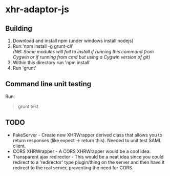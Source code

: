 xhr-adaptor-js
==============



Building
--------
1. Download and install npm (under windows install nodejs)
2. Run:'npm install -g grunt-cli'  
*(NB: Some modules will fail to install if running this command from Cygwin or if running from cmd but using a Cygwin version of git)*
3. Within this directory run 'npm install'
4. Run 'grunt'

Command line unit testing
-------------------------
Run:  
>grunt test

TODO
----
* FakeServer - Create new XHRWrapper derived class that allows you to return responses (like expect -> return this). Needed to unit test SAML client.
* CORS XHRWrapper - A CORS XHRWrapper would be a cool idea.
* Transparent ajax redirector - This would be a neat idea since you could redirect to a 'redirector' type plugin/thing
  on the server and then have it redirect to the real server, preventing the need for CORS.
